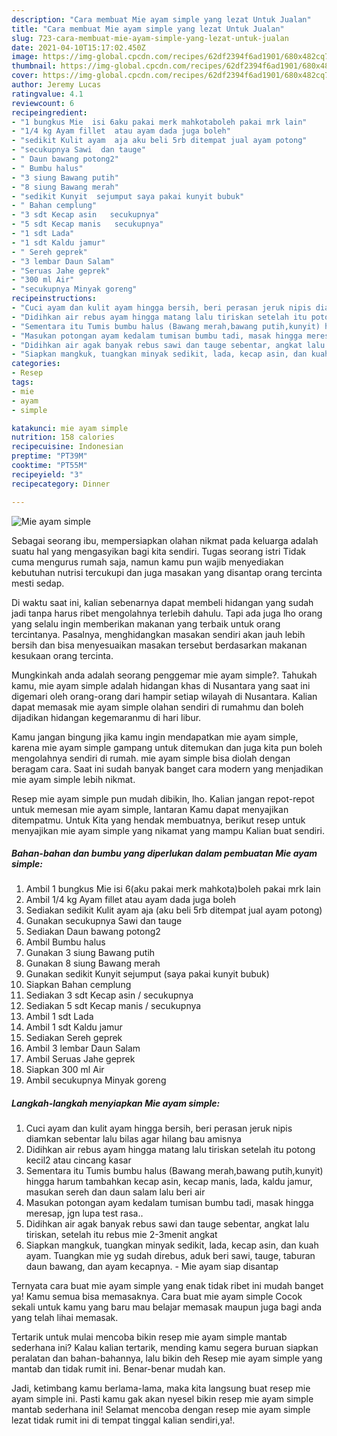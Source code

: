 ```yaml
---
description: "Cara membuat Mie ayam simple yang lezat Untuk Jualan"
title: "Cara membuat Mie ayam simple yang lezat Untuk Jualan"
slug: 723-cara-membuat-mie-ayam-simple-yang-lezat-untuk-jualan
date: 2021-04-10T15:17:02.450Z
image: https://img-global.cpcdn.com/recipes/62df2394f6ad1901/680x482cq70/mie-ayam-simple-foto-resep-utama.jpg
thumbnail: https://img-global.cpcdn.com/recipes/62df2394f6ad1901/680x482cq70/mie-ayam-simple-foto-resep-utama.jpg
cover: https://img-global.cpcdn.com/recipes/62df2394f6ad1901/680x482cq70/mie-ayam-simple-foto-resep-utama.jpg
author: Jeremy Lucas
ratingvalue: 4.1
reviewcount: 6
recipeingredient:
- "1 bungkus Mie  isi 6aku pakai merk mahkotaboleh pakai mrk lain"
- "1/4 kg Ayam fillet  atau ayam dada juga boleh"
- "sedikit Kulit ayam  aja aku beli 5rb ditempat jual ayam potong"
- "secukupnya Sawi  dan tauge"
- " Daun bawang potong2"
- " Bumbu halus"
- "3 siung Bawang putih"
- "8 siung Bawang merah"
- "sedikit Kunyit  sejumput saya pakai kunyit bubuk"
- " Bahan cemplung"
- "3 sdt Kecap asin   secukupnya"
- "5 sdt Kecap manis   secukupnya"
- "1 sdt Lada"
- "1 sdt Kaldu jamur"
- " Sereh geprek"
- "3 lembar Daun Salam"
- "Seruas Jahe geprek"
- "300 ml Air"
- "secukupnya Minyak goreng"
recipeinstructions:
- "Cuci ayam dan kulit ayam hingga bersih, beri perasan jeruk nipis diamkan sebentar lalu bilas agar hilang bau amisnya"
- "Didihkan air rebus ayam hingga matang lalu tiriskan setelah itu potong kecil2 atau cincang kasar"
- "Sementara itu Tumis bumbu halus (Bawang merah,bawang putih,kunyit) hingga harum tambahkan kecap asin, kecap manis, lada, kaldu jamur, masukan sereh dan daun salam lalu beri air"
- "Masukan potongan ayam kedalam tumisan bumbu tadi, masak hingga meresap, jgn lupa test rasa.."
- "Didihkan air agak banyak rebus sawi dan tauge sebentar, angkat lalu tiriskan, setelah itu rebus mie 2-3menit angkat"
- "Siapkan mangkuk, tuangkan minyak sedikit, lada, kecap asin, dan kuah ayam. Tuangkan mie yg sudah direbus, aduk beri sawi, tauge, taburan daun bawang, dan ayam kecapnya.  Mie ayam siap disantap"
categories:
- Resep
tags:
- mie
- ayam
- simple

katakunci: mie ayam simple 
nutrition: 158 calories
recipecuisine: Indonesian
preptime: "PT39M"
cooktime: "PT55M"
recipeyield: "3"
recipecategory: Dinner

---
```



![Mie ayam simple](https://img-global.cpcdn.com/recipes/62df2394f6ad1901/680x482cq70/mie-ayam-simple-foto-resep-utama.jpg)

Sebagai seorang ibu, mempersiapkan olahan nikmat pada keluarga adalah suatu hal yang mengasyikan bagi kita sendiri. Tugas seorang istri Tidak cuma mengurus rumah saja, namun kamu pun wajib menyediakan kebutuhan nutrisi tercukupi dan juga masakan yang disantap orang tercinta mesti sedap.

Di waktu  saat ini, kalian sebenarnya dapat membeli hidangan yang sudah jadi tanpa harus ribet mengolahnya terlebih dahulu. Tapi ada juga lho orang yang selalu ingin memberikan makanan yang terbaik untuk orang tercintanya. Pasalnya, menghidangkan masakan sendiri akan jauh lebih bersih dan bisa menyesuaikan masakan tersebut berdasarkan makanan kesukaan orang tercinta. 



Mungkinkah anda adalah seorang penggemar mie ayam simple?. Tahukah kamu, mie ayam simple adalah hidangan khas di Nusantara yang saat ini digemari oleh orang-orang dari hampir setiap wilayah di Nusantara. Kalian dapat memasak mie ayam simple olahan sendiri di rumahmu dan boleh dijadikan hidangan kegemaranmu di hari libur.

Kamu jangan bingung jika kamu ingin mendapatkan mie ayam simple, karena mie ayam simple gampang untuk ditemukan dan juga kita pun boleh mengolahnya sendiri di rumah. mie ayam simple bisa diolah dengan beragam cara. Saat ini sudah banyak banget cara modern yang menjadikan mie ayam simple lebih nikmat.

Resep mie ayam simple pun mudah dibikin, lho. Kalian jangan repot-repot untuk memesan mie ayam simple, lantaran Kamu dapat menyajikan ditempatmu. Untuk Kita yang hendak membuatnya, berikut resep untuk menyajikan mie ayam simple yang nikamat yang mampu Kalian buat sendiri.

<!--inarticleads1-->

##### Bahan-bahan dan bumbu yang diperlukan dalam pembuatan Mie ayam simple:

1. Ambil 1 bungkus Mie  isi 6(aku pakai merk mahkota)boleh pakai mrk lain
1. Ambil 1/4 kg Ayam fillet  atau ayam dada juga boleh
1. Sediakan sedikit Kulit ayam  aja (aku beli 5rb ditempat jual ayam potong)
1. Gunakan secukupnya Sawi  dan tauge
1. Sediakan  Daun bawang potong2
1. Ambil  Bumbu halus
1. Gunakan 3 siung Bawang putih
1. Gunakan 8 siung Bawang merah
1. Gunakan sedikit Kunyit  sejumput (saya pakai kunyit bubuk)
1. Siapkan  Bahan cemplung
1. Sediakan 3 sdt Kecap asin  / secukupnya
1. Sediakan 5 sdt Kecap manis  / secukupnya
1. Ambil 1 sdt Lada
1. Ambil 1 sdt Kaldu jamur
1. Sediakan  Sereh geprek
1. Ambil 3 lembar Daun Salam
1. Ambil Seruas Jahe geprek
1. Siapkan 300 ml Air
1. Ambil secukupnya Minyak goreng




<!--inarticleads2-->

##### Langkah-langkah menyiapkan Mie ayam simple:

1. Cuci ayam dan kulit ayam hingga bersih, beri perasan jeruk nipis diamkan sebentar lalu bilas agar hilang bau amisnya
1. Didihkan air rebus ayam hingga matang lalu tiriskan setelah itu potong kecil2 atau cincang kasar
1. Sementara itu Tumis bumbu halus (Bawang merah,bawang putih,kunyit) hingga harum tambahkan kecap asin, kecap manis, lada, kaldu jamur, masukan sereh dan daun salam lalu beri air
1. Masukan potongan ayam kedalam tumisan bumbu tadi, masak hingga meresap, jgn lupa test rasa..
1. Didihkan air agak banyak rebus sawi dan tauge sebentar, angkat lalu tiriskan, setelah itu rebus mie 2-3menit angkat
1. Siapkan mangkuk, tuangkan minyak sedikit, lada, kecap asin, dan kuah ayam. Tuangkan mie yg sudah direbus, aduk beri sawi, tauge, taburan daun bawang, dan ayam kecapnya.  - Mie ayam siap disantap




Ternyata cara buat mie ayam simple yang enak tidak ribet ini mudah banget ya! Kamu semua bisa memasaknya. Cara buat mie ayam simple Cocok sekali untuk kamu yang baru mau belajar memasak maupun juga bagi anda yang telah lihai memasak.

Tertarik untuk mulai mencoba bikin resep mie ayam simple mantab sederhana ini? Kalau kalian tertarik, mending kamu segera buruan siapkan peralatan dan bahan-bahannya, lalu bikin deh Resep mie ayam simple yang mantab dan tidak rumit ini. Benar-benar mudah kan. 

Jadi, ketimbang kamu berlama-lama, maka kita langsung buat resep mie ayam simple ini. Pasti kamu gak akan nyesel bikin resep mie ayam simple mantab sederhana ini! Selamat mencoba dengan resep mie ayam simple lezat tidak rumit ini di tempat tinggal kalian sendiri,ya!.

